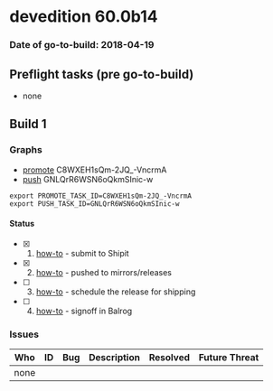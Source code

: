 # devedition 60.0b14

### Date of go-to-build: 2018-04-19

## Preflight tasks (pre go-to-build)
- none

## Build 1  

### Graphs
* [promote](https://tools.taskcluster.net/push-inspector/#/C8WXEH1sQm-2JQ_-VncrmA) C8WXEH1sQm-2JQ_-VncrmA
* [push](https://tools.taskcluster.net/push-inspector/#/GNLQrR6WSN6oQkmSInic-w) GNLQrR6WSN6oQkmSInic-w
```
export PROMOTE_TASK_ID=C8WXEH1sQm-2JQ_-VncrmA
export PUSH_TASK_ID=GNLQrR6WSN6oQkmSInic-w
```


#### Status
- [x] 1.  [how-to](https://wiki.mozilla.org/Release:Release_Automation_on_Mercurial:Starting_a_Release#Submit_to_Ship_It)  - submit to Shipit
- [x] 2.  [how-to](https://github.com/mozilla-releng/releasewarrior-2.0/blob/master/docs/release-promotion/desktop/howto.md#push-artifacts-to-releases-directory)  - pushed to mirrors/releases
- [ ] 3.  [how-to](https://github.com/mozilla-releng/releasewarrior-2.0/blob/master/docs/release-promotion/desktop/howto.md#ship-the-release)  - schedule the release for shipping
- [ ] 4.  [how-to](https://github.com/mozilla-releng/releasewarrior-2.0/blob/master/docs/release-promotion/desktop/howto.md#obtain-sign-offs-for-changes)  - signoff in Balrog

### Issues
| Who                 | ID               | Bug                                                                 | Description                | Resolved                | Future Threat                |
| ------------------- | ---------------- | ------------------------------------------------------------------- | -------------------------- | ----------------------- | ---------------------------- |
| none | | | | | |

